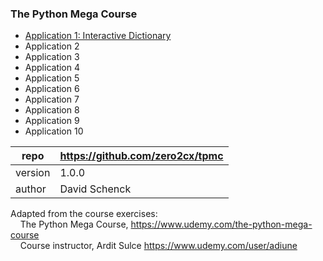 ### The Python Mega Course

* [Application 1: Interactive Dictionary](https://github.com/zero2cx/tpmc/tree/master/app1 "Interactive Dictionary Lookup Utility")
* Application 2
* Application 3
* Application 4
* Application 5
* Application 6
* Application 7
* Application 8
* Application 9
* Application 10

repo | https://github.com/zero2cx/tpmc
--- | --- 
version | 1.0.0
author | David Schenck

Adapted from the course exercises:<br>
 &nbsp; &nbsp; The Python Mega Course, https://www.udemy.com/the-python-mega-course<br>
 &nbsp; &nbsp; Course instructor, Ardit Sulce https://www.udemy.com/user/adiune<br>
 
